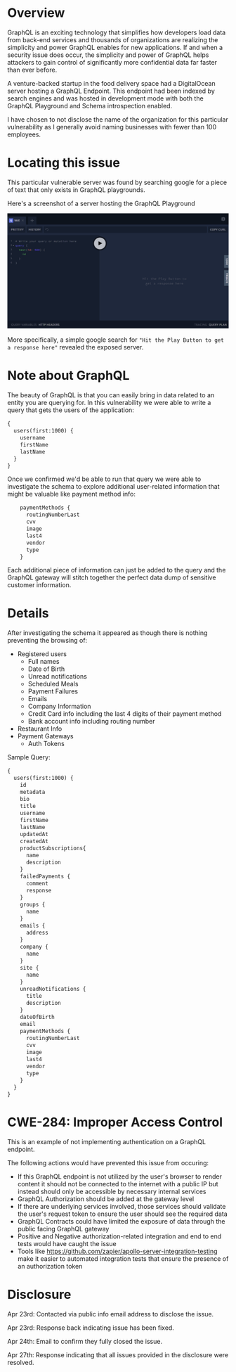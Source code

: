 # Overview

GraphQL is an exciting technology that simplifies how developers load data from back-end services and thousands of organizations are realizing the simplicity and power GraphQL enables for new applications. If and when a security issue does occur, the simplicity and power of GraphQL helps attackers to gain control of significantly more confidential data far faster than ever before.

A venture-backed startup in the food delivery space had a DigitalOcean server hosting a GraphQL Endpoint. This endpoint had been indexed by search engines and was hosted in development mode with both the GraphQL Playground and Schema introspection enabled.

I have chosen to not disclose the name of the organization for this particular vulnerability as I generally avoid naming businesses with fewer than 100 employees.

# Locating this issue

This particular vulnerable server was found by searching google for a piece of text that only exists in GraphQL playgrounds.

Here's a screenshot of a server hosting the GraphQL Playground

![Playground](playground.png)

More specifically, a simple google search for `"Hit the Play Button to get a response here"` revealed the exposed server.


# Note about GraphQL

The beauty of GraphQL is that you can easily bring in data related to an entity you are querying for. In this vulnerability we were able to write a query that gets the users of the application:

```
{
  users(first:1000) {
    username
    firstName
    lastName
  }
}
```

Once we confirmed we'd be able to run that query we were able to investigate the schema to explore additional user-related information that might be valuable like payment method info:

```
    paymentMethods {
      routingNumberLast
      cvv
      image
      last4
      vendor
      type
    }
```

Each additional piece of information can just be added to the query and the GraphQL gateway will stitch together the perfect data dump of sensitive customer information.

# Details

After investigating the schema it appeared as though there is nothing preventing the browsing of:

* Registered users
    - Full names
    - Date of Birth
    - Unread notifications
    - Scheduled Meals
    - Payment Failures
    - Emails
    - Company Information
    - Credit Card info including the last 4 digits of their payment method
    - Bank account info including routing number
* Restaurant Info
* Payment Gateways
    - Auth Tokens


Sample Query:

```
{
  users(first:1000) {
    id
    metadata
    bio
    title
    username
    firstName
    lastName
    updatedAt
    createdAt
    productSubscriptions{
      name
      description
    }
    failedPayments {
      comment
      response
    }
    groups {
      name
    }
    emails {
      address
    }
    company {
      name
    }
    site {
      name
    }
    unreadNotifications {
      title
      description
    }
    dateOfBirth
    email
    paymentMethods {
      routingNumberLast
      cvv
      image
      last4
      vendor
      type
    }
  }
}
```

# CWE-284: Improper Access Control

This is an example of not implementing authentication on a GraphQL endpoint.

The following actions would have prevented this issue from occuring: 
* If this GraphQL endpoint is not utilized by the user's browser to render content it should not be connected to the internet with a public IP but instead should only be accessible by necessary internal services
* GraphQL Authorization should be added at the gateway level
* If there are underlying services involved, those services should validate the user's request token to ensure the user should see the required data
* GraphQL Contracts could have limited the exposure of data through the public facing GraphQL gateway
* Positive and Negative authorization-related integration and end to end tests would have caught the issue 
* Tools like https://github.com/zapier/apollo-server-integration-testing make it easier to automated integration tests that ensure the presence of an authorization token

# Disclosure

Apr 23rd: Contacted via public info email address to disclose the issue.

Apr 23rd: Response back indicating issue has been fixed.

Apr 24th: Email to confirm they fully closed the issue.

Apr 27th: Response indicating that all issues provided in the disclosure were resolved.
